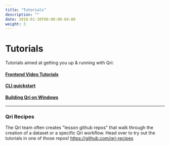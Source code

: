 ```yaml
---
title: "Tutorials"
description: ""
date: 2018-01-30T00:00:00-04:00
weight: 3
---
```


# Tutorials

Tutorials aimed at getting you up & running with Qri:

#### [Frontend Video Tutorials](/docs/tutorials/frontend)
#### [CLI quickstart](/docs/tutorials/cli_quickstart)
#### [Building Qri on Windows](/docs/tutorials/windowsbuild)

** **

### Qri Recipes
The Qri team often creates "lesson github repos" that walk through the creation of a dataset or a specific Qri workflow. Head over to try out the tutorials in one of those repos! https://github.com/qri-recipes